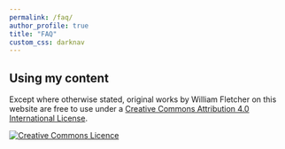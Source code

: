```yaml
---
permalink: /faq/
author_profile: true
title: "FAQ"
custom_css: darknav
---
```


## Using my content

Except where otherwise stated, original works by <span xmlns:cc="http://creativecommons.org/ns#" property="cc:attributionName">William Fletcher</span> on this website are free to use under a <a rel="license" href="http://creativecommons.org/licenses/by/4.0/">Creative Commons Attribution 4.0 International License</a>.

<a rel="license" href="http://creativecommons.org/licenses/by/4.0/"><img alt="Creative Commons Licence" style="border-width:0" src="https://i.creativecommons.org/l/by/4.0/88x31.png" /></a>

<!-- ## <a name="mathematical-thinking"></a> Mathematical thinking

## <a name="humanizing"></a> Humanizing -->
